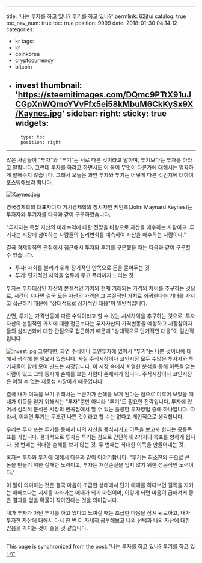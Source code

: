 
---
title: '나는 투자를 하고 있나? 투기를 하고 있나?'
permlink: 62jfui
catalog: true
toc_nav_num: true
toc: true
position: 9999
date: 2018-01-30 04:14:12
categories:
- kr
tags:
- kr
- coinkorea
- cryptocurrency
- bitcoin
- invest
thumbnail: 'https://steemitimages.com/DQmc9PTtX91uJCGpXnWQmoYVvFfx5ei58kMbuM6CkKySx9X/Kaynes.jpg'
sidebar:
    right:
        sticky: true
widgets:
    -
        type: toc
        position: right
---


많은 사람들이 "투자"와 "투기"는 서로 다른 것이라고 말하며, 투기보다는 투자를 하라고 말합니다.
그런데 투자를 하라고 하면서도 이 둘이 무엇이 다른가에 대해서는 명확하게 말해주지 않습니다.
그래서 오늘은 과연 투자와 투기는 어떻게 다른 것인지에 대하여 포스팅해보려 합니다.



![Kaynes.jpg](https://steemitimages.com/DQmc9PTtX91uJCGpXnWQmoYVvFfx5ei58kMbuM6CkKySx9X/Kaynes.jpg)


영국경제학의 대표자이자 거시경제학의 창시자인 케인즈(John Maynard Keynes)는
투자자와 투기자를 다음과 같이 구분하였습니다.


 "투자자는 특정 자산의 미래수익에 대한 전망을 바탕으로 자산을 매수하는 사람이고.
   투기자는 시장에 참여하는 사람들의 심리변화를 예측하여 자산을 매수하는 사람이다."


결국 경제학적인 관점에서 접근해서 투자와 투기를 구분했을 때는 다음과 같이 구분할 수 있습니다.
- 투자: 재화를 불리기 위해 장기적인 안목으로 돈을 묻어두는 것
- 투기: 단기적인 차익을 염두에 두고 폭리까지 노리는 것



투자는 투자대상인 자산의 본질적인 가치와 현재 거래되는 가격의 차이를 추구하는 것으로,
시간이 지나면  결국 모든 자산의 가격은 
그 본질적인 가치로 회귀한다는 기대를 가지고 접근하기 때문에
"상대적으로 장기적인 대응"이 일반적입니다.



반면, 투기는 가격변동에 따른 수익이라고 할 수 있는 시세차익을 추구하는 것으로,
투자자산의 본질적인 가치에 대한 접근보다는
투자자산의 가격변동을 예상하고 시장참여자들의 심리변화에 대한 관점으로 접근하기 때문에
"상대적으로 단기적인 대응"이 일반적입니다.



![invest.jpg](https://steemitimages.com/DQmUjddQEqHRkpyTnDEW9ERKhxvBefMZZVPHvm3SbG2hiBw/invest.jpg)
그렇다면, 과연 주식이나 코인투자에 있어서 "투기"는 나쁜 것이냐에 대해서 생각해 볼 필요가 있습니다.
사실 주식시장이나 코인시장 모두 수많은 투자자와 투기자들이 함께 모여 만드는 시장입니다.
이 시장 속에서 치열한 분석을 통해 이득을 얻는 사람이 있고
그와 동시에 손해를 보는 사람이 존재하게 됩니다. 
주식시장이나 코인시장은 어쩔 수 없는 제로섬 시장이기 때문입니다.




결국 내가 이득을 보기 위해서는 누군가가 손해를 보게 된다는 점으로 미루어 보았을 때
내가 이득을 얻기 위해서는 "투자"뿐만 아니라 "투기"도 필요한 전략입니다.
투자에 있어서 심리적 분석은 시장의 변곡점에서 할 수 있는 훌륭한 투자방법 중에 하나입니다.
따라서, 어쩌면 투기는 무조건 나쁜 것이라고 할 수는 없다고 개인적으로 생각합니다.



우리는 투자 또는 투기를 통해서 나의 자산을 증식시키고 이득을 보고자 한다는 공통목표를 가집니다.
결과적으로 투자든 투기든 참으로 간단하게 2가지의 목표를 향하게 됩니다.
첫 번째는 최대한 손해를 보지 않는 것.
두 번째는 최대한 이득을 만들어내는 것.



혹자는 투자와 투기에 대해서 다음과 같이 이야기합니다.
"투기는 최소한의 돈으로 큰 돈을 만들기 위한 실패한 노력이고,
  투자는 재산손실을 입지 않기 위한 성공적인 노력이다."

이 말이 의미하는 것은 결국 마음이 조급한 상태에서 단기 매매를 하다보면
길목을 지키는 매매보다는 시세를 따라가는 매매가 되기 마련이며,
이렇게 되면 마음이 급해져서 좋은 결과를 얻을 확률이 작아진다는 것을 의미합니다.


내가 투자가 아닌 투기를 하고 있다고 느껴질 때는 조급한 마음을 잠시 뒤로하고,
내가 투자한 자산에 대해서 다시 한 번 더 자세히 공부해보고
나의 선택과 나의 자산에 대한 믿음을 가지는 것이 좋을 것 같습니다.

- - -

This page is synchronized from the post: ['나는 투자를 하고 있나? 투기를 하고 있나?'](https://steemit.com/@donekim/62jfui)
